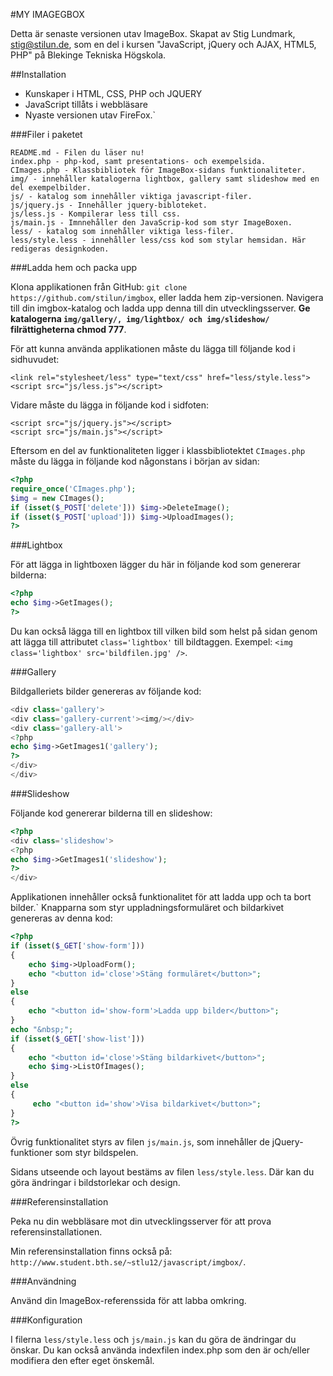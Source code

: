 #MY IMAGEGBOX

Detta är senaste versionen utav ImageBox. Skapat av Stig Lundmark, stig@stilun.de, 
som en del i kursen "JavaScript, jQuery och AJAX, HTML5, PHP" på Blekinge Tekniska Högskola.

##Installation

* Kunskaper i HTML, CSS, PHP och JQUERY
* JavaScript tillåts i webbläsare
* Nyaste versionen utav FireFox.`

###Filer i paketet
```
README.md - Filen du läser nu!
index.php - php-kod, samt presentations- och exempelsida.
CImages.php - Klassbibliotek för ImageBox-sidans funktionaliteter.
img/ - innehåller katalogerna lightbox, gallery samt slideshow med en del exempelbilder.
js/ - katalog som innehåller viktiga javascript-filer.
js/jquery.js - Innehåller jquery-bibloteket.
js/less.js - Kompilerar less till css.
js/main.js - Imnnehåller den JavaScrip-kod som styr ImageBoxen.
less/ - katalog som innehåller viktiga less-filer.
less/style.less - innehåller less/css kod som stylar hemsidan. Här redigeras designkoden.
```
###Ladda hem och packa upp

Klona applikationen från GitHub: `git clone https://github.com/stilun/imgbox`, eller ladda hem zip-versionen. 
Navigera till din imgbox-katalog och ladda upp denna till din utvecklingsserver. 
__Ge katalogerna `img/gallery/, img/lightbox/ och img/slideshow/` filrättigheterna chmod 777__.

För att kunna använda applikationen måste du lägga till följande kod i sidhuvudet:
```
<link rel="stylesheet/less" type="text/css" href="less/style.less">
<script src="js/less.js"></script>
```
Vidare måste du lägga in följande kod i sidfoten:
```
<script src="js/jquery.js"></script>
<script src="js/main.js"></script>
```
Eftersom en del av funktionaliteten ligger i klassbibliotektet `CImages.php` måste du lägga in följande kod någonstans i början av sidan:
```PHP
<?php
require_once('CImages.php');
$img = new CImages();
if (isset($_POST['delete'])) $img->DeleteImage();
if (isset($_POST['upload'])) $img->UploadImages();
?>
```

###Lightbox

För att lägga in lightboxen lägger du här in följande kod som genererar bilderna:
```PHP
<?php 
echo $img->GetImages();
?>
```
Du kan också lägga till en lightbox till vilken bild som helst på sidan genom att lägga till attributet `class='lightbox'` till bildtaggen.
Exempel: `<img class='lightbox' src='bildfilen.jpg' />`. 

###Gallery

Bildgalleriets bilder genereras av följande kod:
```PHP
<div class='gallery'>
<div class='gallery-current'><img/></div>
<div class='gallery-all'>
<?php
echo $img->GetImages1('gallery');
?>
</div>
</div>
```
###Slideshow

Följande kod genererar bilderna till en slideshow:
```PHP
<?php
<div class='slideshow'>
<?php 
echo $img->GetImages1('slideshow');
?>
</div>
```
Applikationen innehåller också funktionalitet för att ladda upp och ta bort bilder.`
Knapparna som styr uppladningsformuläret och bildarkivet genereras av denna kod: 
```PHP
<?php
if (isset($_GET['show-form']))
{
	echo $img->UploadForm();
	echo "<button id='close'>Stäng formuläret</button>";
}
else
{
	echo "<button id='show-form'>Ladda upp bilder</button>";
}
echo "&nbsp;";
if (isset($_GET['show-list']))
{
	echo "<button id='close'>Stäng bildarkivet</button>";
	echo $img->ListOfImages();
}
else
{
	 echo "<button id='show'>Visa bildarkivet</button>";
}
?>
```
Övrig funktionalitet styrs av filen `js/main.js`, som innehåller de jQuery-funktioner som styr bildspelen. 

Sidans utseende och layout bestäms av filen `less/style.less`. Där kan du göra ändringar i bildstorlekar och design.

###Referensinstallation

Peka nu din webbläsare mot din utvecklingsserver för att prova referensinstallationen.

Min referensinstallation finns också på: `http://www.student.bth.se/~stlu12/javascript/imgbox/`.

###Användning

Använd din ImageBox-referenssida för att labba omkring.

###Konfiguration

I filerna `less/style.less` och `js/main.js` kan du göra de ändringar du önskar. 
Du kan också använda indexfilen index.php som den är och/eller modifiera den efter eget önskemål.
